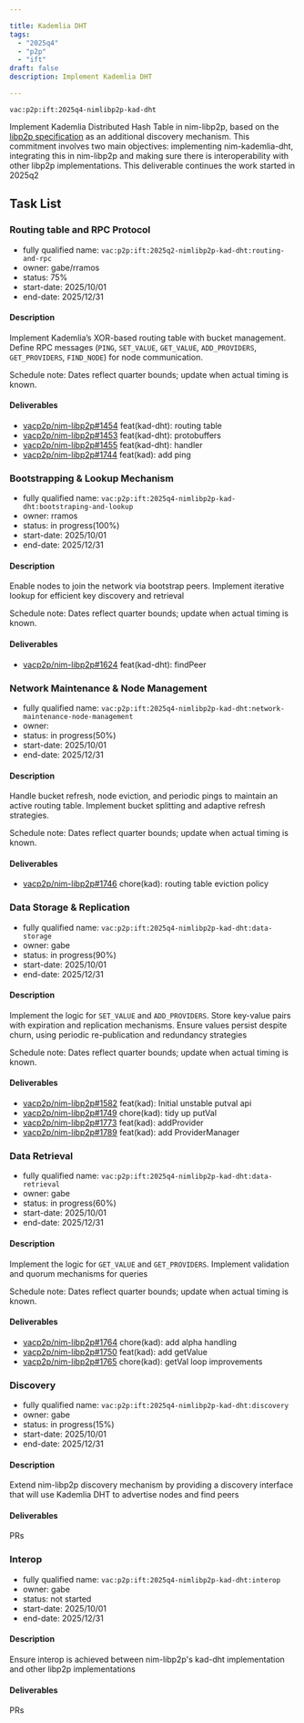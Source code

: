 ```yaml
---

title: Kademlia DHT
tags:
  - "2025q4"
  - "p2p"
  - "ift"
draft: false
description: Implement Kademlia DHT

---
```


`vac:p2p:ift:2025q4-nimlibp2p-kad-dht`

Implement Kademlia Distributed Hash Table in nim-libp2p, based on the [libp2p specification](https://github.com/libp2p/specs/blob/master/kad-dht/) as an additional discovery mechanism.
This commitment involves two main objectives: implementing nim-kademlia-dht, integrating this in nim-libp2p and making sure there is interoperability with other libp2p implementations.
This deliverable continues the work started in 2025q2

## Task List

### Routing table and RPC Protocol

* fully qualified name: `vac:p2p:ift:2025q2-nimlibp2p-kad-dht:routing-and-rpc`
* owner: gabe/rramos
* status: 75%
* start-date: 2025/10/01
* end-date: 2025/12/31

#### Description
Implement Kademlia’s XOR-based routing table with bucket management. Define RPC messages (`PING`, `SET_VALUE`, `GET_VALUE`, `ADD_PROVIDERS`, `GET_PROVIDERS`, `FIND_NODE`) for node communication.

Schedule note: Dates reflect quarter bounds; update when actual timing is known.
#### Deliverables
- [vacp2p/nim-libp2p#1454](https://github.com/vacp2p/nim-libp2p/pull/1454) feat(kad-dht): routing table
- [vacp2p/nim-libp2p#1453](https://github.com/vacp2p/nim-libp2p/pull/1453) feat(kad-dht): protobuffers
- [vacp2p/nim-libp2p#1455](https://github.com/vacp2p/nim-libp2p/pull/1455) feat(kad-dht): handler
- [vacp2p/nim-libp2p#1744](https://github.com/vacp2p/nim-libp2p/pull/1744) feat(kad): add ping

### Bootstrapping & Lookup Mechanism

* fully qualified name: `vac:p2p:ift:2025q4-nimlibp2p-kad-dht:bootstraping-and-lookup`
* owner: rramos
* status: in progress(100%)
* start-date: 2025/10/01
* end-date: 2025/12/31

#### Description
Enable nodes to join the network via bootstrap peers. Implement iterative lookup for efficient key
discovery and retrieval 

Schedule note: Dates reflect quarter bounds; update when actual timing is known.
#### Deliverables
- [vacp2p/nim-libp2p#1624](https://github.com/vacp2p/nim-libp2p/pull/1624) feat(kad-dht): findPeer


### Network Maintenance & Node Management

* fully qualified name: `vac:p2p:ift:2025q4-nimlibp2p-kad-dht:network-maintenance-node-management`
* owner:
* status: in progress(50%)
* start-date: 2025/10/01
* end-date: 2025/12/31

#### Description
Handle bucket refresh, node eviction, and periodic pings to maintain an active routing table. 
Implement bucket splitting and adaptive refresh strategies.

Schedule note: Dates reflect quarter bounds; update when actual timing is known.
#### Deliverables
- [vacp2p/nim-libp2p#1746](https://github.com/vacp2p/nim-libp2p/pull/1746) chore(kad): routing table eviction policy


### Data Storage & Replication

* fully qualified name: `vac:p2p:ift:2025q4-nimlibp2p-kad-dht:data-storage`
* owner: gabe
* status: in progress(90%)
* start-date: 2025/10/01
* end-date: 2025/12/31

#### Description
Implement the logic for `SET_VALUE` and `ADD_PROVIDERS`. Store key-value pairs with expiration and replication mechanisms. 
Ensure values persist despite churn, using periodic re-publication and redundancy strategies

Schedule note: Dates reflect quarter bounds; update when actual timing is known.
#### Deliverables
- [vacp2p/nim-libp2p#1582](https://github.com/vacp2p/nim-libp2p/pull/1582) feat(kad): Initial unstable putval api
- [vacp2p/nim-libp2p#1749](https://github.com/vacp2p/nim-libp2p/pull/1749) chore(kad): tidy up putVal 
- [vacp2p/nim-libp2p#1773](https://github.com/vacp2p/nim-libp2p/pull/1773) feat(kad): addProvider
- [vacp2p/nim-libp2p#1789](https://github.com/vacp2p/nim-libp2p/pull/1789) feat(kad): add ProviderManager


### Data Retrieval

* fully qualified name: `vac:p2p:ift:2025q4-nimlibp2p-kad-dht:data-retrieval`
* owner: gabe
* status: in progress(60%)
* start-date: 2025/10/01
* end-date: 2025/12/31

#### Description
Implement the logic for `GET_VALUE` and `GET_PROVIDERS`. Implement validation and quorum mechanisms for queries

Schedule note: Dates reflect quarter bounds; update when actual timing is known.
#### Deliverables
- [vacp2p/nim-libp2p#1764](https://github.com/vacp2p/nim-libp2p/pull/1764) chore(kad): add alpha handling
- [vacp2p/nim-libp2p#1750](https://github.com/vacp2p/nim-libp2p/pull/1750) feat(kad): add getValue
- [vacp2p/nim-libp2p#1765](https://github.com/vacp2p/nim-libp2p/pull/1765) chore(kad): getVal loop improvements


### Discovery
* fully qualified name: `vac:p2p:ift:2025q4-nimlibp2p-kad-dht:discovery`
* owner: gabe
* status: in progress(15%)
* start-date: 2025/10/01
* end-date: 2025/12/31

#### Description
Extend nim-libp2p discovery mechanism by providing a discovery interface that will use Kademlia DHT to advertise nodes and find peers

#### Deliverables
PRs


### Interop
* fully qualified name: `vac:p2p:ift:2025q4-nimlibp2p-kad-dht:interop`
* owner: gabe
* status: not started
* start-date: 2025/10/01
* end-date: 2025/12/31

#### Description
Ensure interop is achieved between nim-libp2p's kad-dht implementation and other libp2p implementations

#### Deliverables
PRs